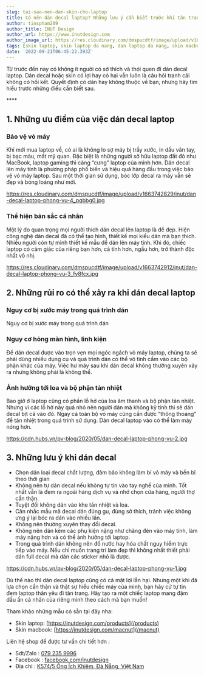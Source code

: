 ```yaml
---
slug: tai-sao-nen-dan-skin-cho-laptop
title: Có nên dán decal laptop? Những lưu ý cần biết trước khi tân trang laptop với decal
author: tinspham209
author_title: INUT Design
author_url: https://www.inutdesign.com
author_image_url: https://res.cloudinary.com/dmspucdtf/image/upload/v1663647671/inut/292635797_197003529328579_4330060878795101093_n_bjzhby.jpg
tags: [skin laptop, skin laptop da nang, dan laptop da nang, skin macbook da nang]
date: '2022-09-21T06:45:22.393Z'
---
```


Từ trước đến nay có không ít người có sở thích và thói quen đi dán decal laptop. Dán decal hoặc skin có lợi hay có hại vẫn luôn là câu hỏi tranh cãi không có hồi kết. Quyết định có dán hay không thuộc về bạn, nhưng hãy tìm hiểu trước những điều cần biết sau. 

<!-- truncate-->****

<!-- ## Table of contents -->

## 1. Những ưu điểm của việc dán decal laptop
### Bảo vệ vỏ máy
Khi mới mua laptop về, có ai là không lo sợ máy bị trầy xước, in dấu vân tay, bị bạc màu, mất mỹ quan. Đặc biệt là những người sở hữu laptop đắt đỏ như MacBook, laptop gaming thì càng “cưng” laptop của mình hơn. Dán decal lên máy tính là phương pháp phổ biến và hiệu quả hàng đầu trong việc bảo vệ vỏ máy laptop. Sau một thời gian sử dụng, bóc lớp decal ra máy vẫn sẽ đẹp và bóng loáng như mới.

https://res.cloudinary.com/dmspucdtf/image/upload/v1663742829/inut/dan-decal-laptop-phong-vu-4_pqbbg0.jpg

### Thể hiện bản sắc cá nhân
Một lý do quan trọng mọi người thích dán decal lên laptop là để đẹp. Hiện công nghệ dán decal đã có thể tạo hình, thiết kế mọi kiểu dán mà bạn thích. Nhiều người còn tự mình thiết kế mẫu để dán lên máy tính. Khi đó, chiếc laptop có cảm giác của riêng bạn hơn, cá tính hơn, ngầu hơn, trở thành độc nhất vô nhị.

https://res.cloudinary.com/dmspucdtf/image/upload/v1663742912/inut/dan-decal-laptop-phong-vu-3_fy8fcx.jpg

## 2. Những rủi ro có thể xảy ra khi dán decal laptop
### Nguy cơ bị xước máy trong quá trình dán
Nguy cơ bị xước máy trong quá trình dán

### Nguy cơ hỏng màn hình, linh kiện
Để dán decal được vào trọn vẹn mọi ngóc ngách vỏ máy laptop, chúng ta sẽ phải dùng nhiều dụng cụ và quá trình dán có thể vô tình cắm vào các bộ phận khác của máy. Việc hư máy sau khi dán decal không thường xuyên xảy ra nhưng không phải là không thể.

### Ảnh hưởng tới loa và bộ phận tản nhiệt
Bao giờ ở laptop cũng có phần lỗ hở của loa âm thanh và bộ phận tản nhiệt. Nhưng vì các lỗ hở này quá nhỏ nên người dán mà không kỹ tính thì sẽ dán decal bịt cả vào đó. Ngay cả toàn bộ vỏ máy cũng cần được “thông thoáng” để tản nhiệt trong quá trình sử dụng. Dán decal laptop vào có thể làm máy nóng hơn.

https://cdn.hubs.vn/pv-blog/2020/05/dan-decal-laptop-phong-vu-2.jpg

## 3. Những lưu ý khi dán decal 
- Chọn dán loại decal chất lượng, đảm bảo không làm bí vỏ máy và bền bỉ theo thời gian
- Không nên tự dán decal nếu không tự tin vào tay nghề của mình. Tốt nhất vẫn là đem ra ngoài hàng dịch vụ và nhớ chọn cửa hàng, người thợ cẩn thận.
- Tuyệt đối không dán vào khe tản nhiệt và loa.
- Cân nhắc mẫu mã decal dán đúng gu, đúng sở thích, tránh việc không ưng ý lại bóc ra dán vào nhiều lần.
- Không nên thường xuyên thay đổi decal.
- Không nên dán kèm các phụ kiện nặng như chăng đèn vào máy tính, làm máy nặng hơn và có thể ảnh hưởng tới laptop.
- Trong quá trình dán không nên đổ nước hay hóa chất nguy hiểm trực tiếp vào máy.
Nếu chỉ muốn trang trí làm đẹp thì không nhất thiết phải dán full decal mà dán các sticker nhỏ là được.

https://cdn.hubs.vn/pv-blog/2020/05/dan-decal-laptop-phong-vu-1.jpg

Dù thế nào thì dán decal laptop cũng có cả mặt lợi lẫn hại. Nhưng một khi đã lựa chọn cẩn thận và thật sự hiểu chiếc máy của mình, bạn hãy cứ tự tin đem laptop thân yêu đi tân trang. Hãy tạo ra một chiếc laptop mang đậm dấu ấn cá nhân của riêng mình theo cách mà bạn muốn!

Tham khảo những mẫu có sẵn tại đây nha:
- Skin laptop: [https://inutdesign.com/products](/products)
- Skin macbook: [https://inutdesign.com/macnut](/macnut)

Liên hệ shop để được tư vấn chi tiết hơn :
- Sdt/Zalo : [079 235 9996](tel:0792359996)
- Facebook : [facebook.com/inutdesign](https://www.facebook.com/inutdesign)
- Địa chỉ : [K574/5 Ông Ích Khiêm, Đà Nẵng, Việt Nam](https://maps.app.goo.gl/dAdKSbnBEvarx6LK8)